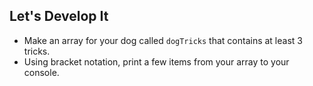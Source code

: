 ## Let's Develop It

- Make an array for your dog called `dogTricks` that contains at least 3 tricks.
- Using bracket notation, print a few items from your array to your console.